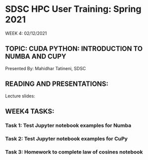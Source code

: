 
# SDSC HPC User Training: Spring 2021

WEEK 4: 02/12/2021

## TOPIC: CUDA PYTHON: INTRODUCTION TO NUMBA AND CUPY

Presented By: Mahidhar Tatineni, SDSC

## READING AND PRESENTATIONS:

Lecture slides:

## WEEK4 TASKS:

### Task 1: Test Jupyter notebook examples for Numba
### Task 2: Test Jupyter notebook examples for CuPy
### Task 3: Homework to complete law of cosines notebook
